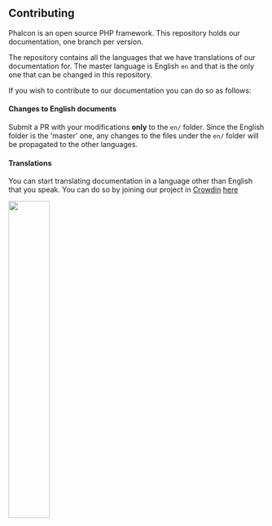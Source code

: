 ## Contributing 

Phalcon is an open source PHP framework. This repository holds our documentation, one branch per version.

The repository contains all the languages that we have translations of our documentation for. The master language is English `en` and that is the only one that can be changed in this repository.

If you wish to contribute to our documentation you can do so as follows:

#### Changes to English documents
Submit a PR with your modifications **only** to the `en/` folder. Since the English folder is the 'master' one, any changes to the files under the `en/` folder will be propagated to the other languages.

#### Translations
You can start translating documentation in a language other than English that you speak. You can do so by joining our project in [Crowdin](https://crowdin.com) [here](https://crowdin.com/project/phalcon-documentation/)

<p>
    <a href="https://crowdin.com">
        <img src="https://support.crowdin.com/assets/logos/crowdin-CollaborativeTranslationTool-logo.png" width="40%"/>
    </a>
</p>
